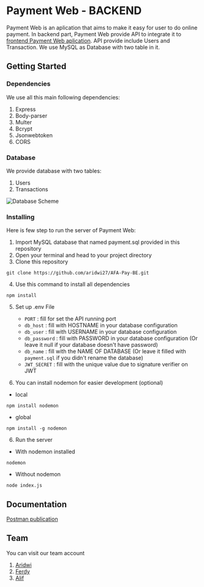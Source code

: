 # Payment Web - BACKEND

Payment Web is an aplication that aims to make it easy for user to do online payment. In backend part, Payment Web provide API to integrate it to [frontend Payment Web aplication](https://github.com/aridwi27/AFA-Pay-FE). API provide include Users and Transaction. We use MySQL as Database with two table in it. 

## Getting Started


### Dependencies

We use all this main following dependencies:

1. Express
2. Body-parser
3. Multer
4. Bcrypt
5. Jsonwebtoken
6. CORS

### Database
We provide database with two tables:
1. Users
2. Transactions

![Database Scheme](https://i.ibb.co/FDCQSt4/database-scheme.png)

### Installing

Here is few step to run the server of Payment Web:

1. Import MySQL database that named payment.sql provided in this repository
2. Open your terminal and head to your project directory
3. Clone this repository
```
git clone https://github.com/aridwi27/AFA-Pay-BE.git
``` 
4. Use this command to install all dependencies
```
npm install
```
5. Set up .env File
    - `PORT`        : fill for set the API running port
    - `db_host`     : fill with HOSTNAME in your  database configuration
    - `db_user`     : fill with USERNAME in your database configuration
    - `db_password` : fill with PASSWORD in your database configuration (Or leave it null if your database doesn't have password)
    - `db_name`     : fill with the NAME OF DATABASE (Or leave it filled with `payment.sql` if you didn't rename the database)
    - `JWT_SECRET`   : fill with the unique value due to signature verifier on JWT

5. You can install nodemon for easier development (optional)
 * local
```
npm install nodemon
```
 * global
```
npm install -g nodemon
```
6. Run the server
 * With nodemon installed
```
nodemon
```
 * Without nodemon
```
node index.js
```

## Documentation
[Postman publication](https://documenter.getpostman.com/view/13708259/TWDdhsko) 

## Team
You can visit our team account

1. [Aridwi](https://github.com/aridwi27)
2. [Ferdy](https://github.com/cotbakheu)
3. [Alif](https://github.com/alifma)
